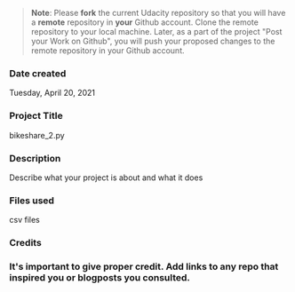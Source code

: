 >**Note**: Please **fork** the current Udacity repository so that you will have a **remote** repository in **your** Github account. Clone the remote repository to your local machine. Later, as a part of the project "Post your Work on Github", you will push your proposed changes to the remote repository in your Github account.

### Date created
Tuesday, April 20, 2021

### Project Title
bikeshare_2.py

### Description
Describe what your project is about and what it does

### Files used
csv files

### Credits
### It's important to give proper credit. Add links to any repo that inspired you or blogposts you consulted.



